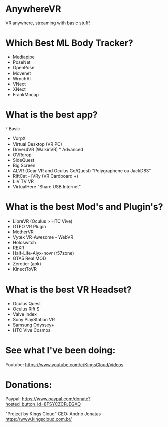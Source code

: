 # AnywhereVR
VR anywhere, streaming with basic stuff!

# Which Best ML Body Tracker?
- Mediapipe
- PoseNet
- OpenPose
- Movenet
- WrnchAI
- VNect
- XNect
- FrankMocap

# What is the best app?
° Basic
- VorpX
- Virtual Desktop (VR PC)
- Driver4VR (WalkinVR)
° Advanced
-  OVRdrop
- SideQuest
- Big Screen
- ALVR (Gear VR and Oculus Go/Quest) "Polygraphene ou JackD83"
- RiftCat - iVRy (VR Cardboard +)
- LIV TV VR
- VirtualHere "Share USB Internet"

# What is the best Mod's and Plugin's?
- LibreVR (Oculus > HTC Vive)
- GTFO VR Plugin
- MotherVR
- Vytek VR-Awesome - WebVR
- Holoswitch
- REXR
- Half-Life-Alyx-novr (r57zone)
- GTA5 Real MOD
- Zerotier (apk)
- KinectToVR

# What is the best VR Headset?
- Oculus Quest
- Oculus Rift S
- Valve Index
- Sony PlayStation VR
- Samsung Odyssey+
- HTC Vive Cosmos

# See what I've been doing:
Youtube: https://www.youtube.com/c/KingsCloud/videos

# Donations:
Paypal: https://www.paypal.com/donate?hosted_button_id=8FSYCZCPJEGXQ

"Project by Kings Cloud"
CEO: Andrio Jonatas
https://www.kingscloud.com.br/
